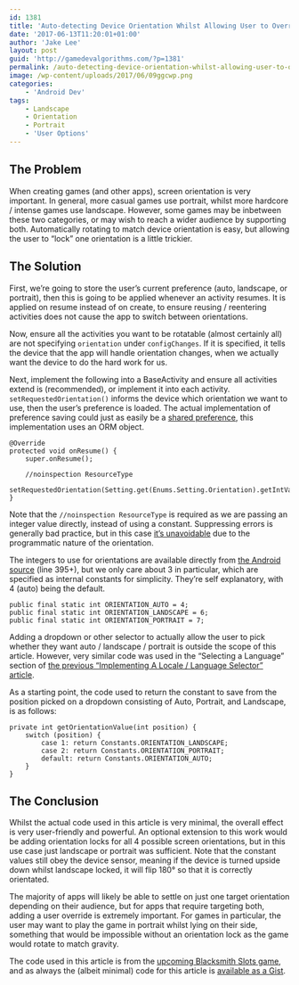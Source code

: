 ```yaml
---
id: 1381
title: 'Auto-detecting Device Orientation Whilst Allowing User to Override'
date: '2017-06-13T11:20:01+01:00'
author: 'Jake Lee'
layout: post
guid: 'http://gamedevalgorithms.com/?p=1381'
permalink: /auto-detecting-device-orientation-whilst-allowing-user-to-override/
image: /wp-content/uploads/2017/06/09ggcwp.png
categories:
    - 'Android Dev'
tags:
    - Landscape
    - Orientation
    - Portrait
    - 'User Options'
---
```


## The Problem

When creating games (and other apps), screen orientation is very important. In general, more casual games use portrait, whilst more hardcore / intense games use landscape. However, some games may be inbetween these two categories, or may wish to reach a wider audience by supporting both. Automatically rotating to match device orientation is easy, but allowing the user to “lock” one orientation is a little trickier.

## The Solution

First, we’re going to store the user’s current preference (auto, landscape, or portrait), then this is going to be applied whenever an activity resumes. It is applied on resume instead of on create, to ensure reusing / reentering activities does not cause the app to switch between orientations.

Now, ensure all the activities you want to be rotatable (almost certainly all) are not specifying `orientation` under `configChanges`. If it is specified, it tells the device that the app will handle orientation changes, when we actually want the device to do the hard work for us.

Next, implement the following into a BaseActivity and ensure all activities extend is (recommended), or implement it into each activity. `setRequestedOrientation()` informs the device which orientation we want to use, then the user’s preference is loaded. The actual implementation of preference saving could just as easily be a [shared preference](https://developer.android.com/reference/android/content/SharedPreferences.html), this implementation uses an ORM object.

```
@Override
protected void onResume() {
    super.onResume();

    //noinspection ResourceType
    setRequestedOrientation(Setting.get(Enums.Setting.Orientation).getIntValue());
}
```

Note that the `//noinspection ResourceType` is required as we are passing an integer value directly, instead of using a constant. Suppressing errors is generally bad practice, but in this case [it’s unavoidable](https://stackoverflow.com/questions/28557696/how-to-use-activityinfo-screenorientation) due to the programmatic nature of the orientation.

The integers to use for orientations are available directly from [the Android source](https://android.googlesource.com/platform/frameworks/base/+/master/core/java/android/content/pm/ActivityInfo.java) (line 395+), but we only care about 3 in particular, which are specified as internal constants for simplicity. They’re self explanatory, with 4 (auto) being the default.

```
public final static int ORIENTATION_AUTO = 4;
public final static int ORIENTATION_LANDSCAPE = 6;
public final static int ORIENTATION_PORTRAIT = 7;
```

Adding a dropdown or other selector to actually allow the user to pick whether they want auto / landscape / portrait is outside the scope of this article. However, very similar code was used in the “Selecting a Language” section of [the previous “Implementing A Locale / Language Selector” article](https://blog.jakelee.co.uk//implementing-a-locale-language-selector/).

As a starting point, the code used to return the constant to save from the position picked on a dropdown consisting of Auto, Portrait, and Landscape, is as follows:

```
private int getOrientationValue(int position) {
    switch (position) {
        case 1: return Constants.ORIENTATION_LANDSCAPE;
        case 2: return Constants.ORIENTATION_PORTRAIT;
        default: return Constants.ORIENTATION_AUTO;
    }
}
```

## The Conclusion

Whilst the actual code used in this article is very minimal, the overall effect is very user-friendly and powerful. An optional extension to this work would be adding orientation locks for all 4 possible screen orientations, but in this use case just landscape or portrait was sufficient. Note that the constant values still obey the device sensor, meaning if the device is turned upside down whilst landscape locked, it will flip 180° so that it is correctly orientated.

The majority of apps will likely be able to settle on just one target orientation depending on their audience, but for apps that require targeting both, adding a user override is extremely important. For games in particular, the user may want to play the game in portrait whilst lying on their side, something that would be impossible without an orientation lock as the game would rotate to match gravity.

The code used in this article is from the [upcoming Blacksmith Slots game](https://www.reddit.com/r/BlacksmithSlots/), and as always the (albeit minimal) code for this article is [available as a Gist](https://gist.github.com/JakeSteam/b9503c46e65088e0e651dc75d9782979).